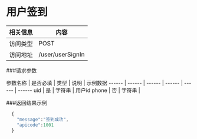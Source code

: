 


# 用户签到
 相关信息 | 内容
 ------ | ------
 访问类型 | POST
 访问地址 | /user/userSignIn

###请求参数

 参数名称 | 是否必填 | 类型 | 说明 | 示例数据
 ------ | ------ | ------ | ------ | ------ | ------
 uid | 是 | 字符串 | 用户id
 phone | 否 | 字符串 | 

###返回结果示例

```javascript
  {
    "message":"签到成功",
    "apicode":1001
  }



```
